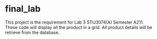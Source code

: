 # final_lab
This project is the requirement for Lab 3 STIJ3074(A) Semester A211.<br>
These code will display all the product in a grid. All product details will be retrieve from the database.
